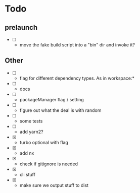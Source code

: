 # Todo

## prelaunch

- [ ] - move the fake build script into a "bin" dir and invoke it?

## Other

- [ ] - flag for different dependency types. As in workspace:\*
- [ ] - docs
- [ ] - packageManager flag / setting
- [ ] - figure out what the deal is with random
- [ ] - some tests
- [ ] - add yarn2?
- [x] - turbo optional with flag
- [x] - add nx
- [x] - check if gitignore is needed
- [x] - cli stuff
- [x] - make sure we output stuff to dist
